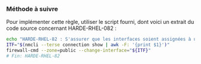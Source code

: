 
### Méthode à suivre

Pour implémenter cette règle, utiliser le script fourni, dont voici un extrait du code source concernant HARDE-RHEL-082 :

``` {.bash .numberLines}
echo "HARDE-RHEL-82 : S'assurer que les interfaces soient assignées à une zone"
ITF="$(nmcli --terse connection show | awk -F: '{print $1}')"
firewall-cmd --zone=public --change-interface="${ITF}"
# Fin: HARDE-RHEL-82
```

